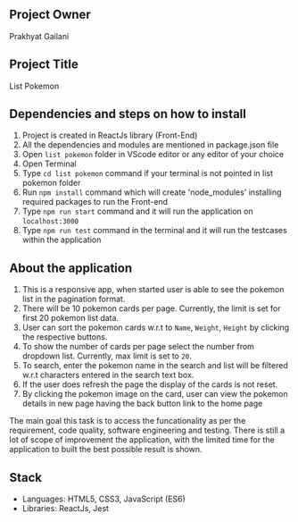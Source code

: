 ## Project Owner

Prakhyat Gailani

## Project Title

List Pokemon

## Dependencies and steps on how to install

1. Project is created in ReactJs library (Front-End)
2. All the dependencies and modules are mentioned in package.json file
3. Open `list pokemon` folder in VScode editor or any editor of your choice
4. Open Terminal
5. Type `cd list pokemon` command if your terminal is not pointed in list pokemon folder
6. Run `npm install` command which will create 'node_modules' installing required packages to run the Front-end
7. Type `npm run start` command and it will run the application on `localhost:3000`
8. Type `npm run test` command in the terminal and it will run the testcases within the application

## About the application

1. This is a responsive app, when started user is able to see the pokemon list in the pagination format.
2. There will be 10 pokemon cards per page. Currently, the limit is set for first 20 pokemon list data.
3. User can sort the pokemon cards w.r.t to `Name`, `Weight`, `Height` by clicking the respective buttons.
4. To show the number of cards per page select the number from dropdown list. Currently, max limit is set to `20`.
5. To search, enter the pokemon name in the search and list will be filtered w.r.t characters entered in the search text box.
6. If the user does refresh the page the display of the cards is not reset.
7. By clicking the pokemon image on the card, user can view the pokemon details in new page having the back button link to the home page

The main goal this task is to access the funcationality as per the requirement, code quality, software engineering and testing.
There is still a lot of scope of improvement the application, with the limited time for the application to built the best possible result is shown.

## Stack

- Languages: HTML5, CSS3, JavaScript (ES6)
- Libraries: ReactJs, Jest

